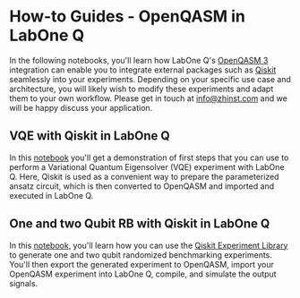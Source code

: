 # How-to Guides - OpenQASM in LabOne Q

In the following notebooks, you'll learn how LabOne Q's [OpenQASM 3](https://openqasm.com/) integration can enable you to integrate external packages such as [Qiskit](https://qiskit.org/) seamlessly into your experiments. Depending on your specific use case and architecture, you will likely wish to modify these experiments and adapt them to your own workflow. Please get in touch at <info@zhinst.com> and we will be happy discuss your application.

## VQE with Qiskit in LabOne Q

In this [notebook](01_VQE_Qiskit.ipynb) you'll get a demonstration of first steps that you can use to perform a Variational Quantum Eigensolver (VQE) experiment with LabOne Q. Here, Qiskit is used as a convenient way to prepare the parameterized ansatz circuit, which is then converted to OpenQASM and imported and executed in LabOne Q.

## One and two Qubit RB with Qiskit in LabOne Q

In this [notebook](02_RandomizedBenchmarking_from_Qiskit.ipynb), you'll learn how you can use the [Qiskit Experiment Library](https://qiskit.org/ecosystem/experiments/apidocs/library.html) to generate one and two qubit randomized benchmarking experiments. You'll then export the generated experiment to OpenQASM, import your OpenQASM experiment into LabOne Q, compile, and simulate the output signals.
